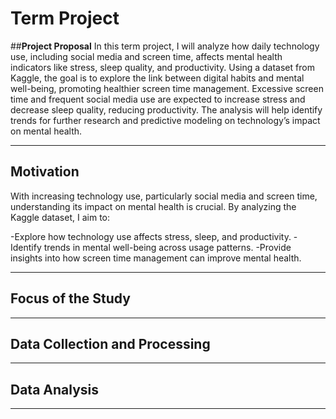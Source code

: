 # Term Project

##**Project Proposal**
In this term project, I will analyze how daily technology use, including social media and screen time, affects mental health indicators like stress, sleep quality, and productivity. Using a dataset from Kaggle, the goal is to explore the link between digital habits and mental well-being, promoting healthier screen time management. Excessive screen time and frequent social media use are expected to increase stress and decrease sleep quality, reducing productivity. The analysis will help identify trends for further research and predictive modeling on technology’s impact on mental health.

---
## **Motivation**
With increasing technology use, particularly social media and screen time, understanding its impact on mental health is crucial. By analyzing the Kaggle dataset, I aim to:

-Explore how technology use affects stress, sleep, and productivity.
-Identify trends in mental well-being across usage patterns.
-Provide insights into how screen time management can improve mental health.

---
## **Focus of the Study**

---
## **Data Collection and Processing**
---
## **Data Analysis**
---

